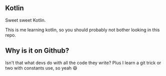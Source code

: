 ## Kotlin
Sweet sweet Kotlin.

This is me learning kotlin, so you should probably not bother looking in this repo.

## Why is it on Github?
Isn't that what devs do with all the code they write? 
Plus I learn a git trick or two with constants use, so yeah :smile:

